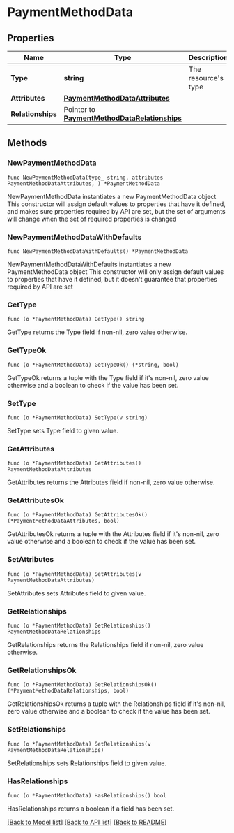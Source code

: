 # PaymentMethodData

## Properties

Name | Type | Description | Notes
------------ | ------------- | ------------- | -------------
**Type** | **string** | The resource&#39;s type | 
**Attributes** | [**PaymentMethodDataAttributes**](PaymentMethodDataAttributes.md) |  | 
**Relationships** | Pointer to [**PaymentMethodDataRelationships**](PaymentMethodDataRelationships.md) |  | [optional] 

## Methods

### NewPaymentMethodData

`func NewPaymentMethodData(type_ string, attributes PaymentMethodDataAttributes, ) *PaymentMethodData`

NewPaymentMethodData instantiates a new PaymentMethodData object
This constructor will assign default values to properties that have it defined,
and makes sure properties required by API are set, but the set of arguments
will change when the set of required properties is changed

### NewPaymentMethodDataWithDefaults

`func NewPaymentMethodDataWithDefaults() *PaymentMethodData`

NewPaymentMethodDataWithDefaults instantiates a new PaymentMethodData object
This constructor will only assign default values to properties that have it defined,
but it doesn't guarantee that properties required by API are set

### GetType

`func (o *PaymentMethodData) GetType() string`

GetType returns the Type field if non-nil, zero value otherwise.

### GetTypeOk

`func (o *PaymentMethodData) GetTypeOk() (*string, bool)`

GetTypeOk returns a tuple with the Type field if it's non-nil, zero value otherwise
and a boolean to check if the value has been set.

### SetType

`func (o *PaymentMethodData) SetType(v string)`

SetType sets Type field to given value.


### GetAttributes

`func (o *PaymentMethodData) GetAttributes() PaymentMethodDataAttributes`

GetAttributes returns the Attributes field if non-nil, zero value otherwise.

### GetAttributesOk

`func (o *PaymentMethodData) GetAttributesOk() (*PaymentMethodDataAttributes, bool)`

GetAttributesOk returns a tuple with the Attributes field if it's non-nil, zero value otherwise
and a boolean to check if the value has been set.

### SetAttributes

`func (o *PaymentMethodData) SetAttributes(v PaymentMethodDataAttributes)`

SetAttributes sets Attributes field to given value.


### GetRelationships

`func (o *PaymentMethodData) GetRelationships() PaymentMethodDataRelationships`

GetRelationships returns the Relationships field if non-nil, zero value otherwise.

### GetRelationshipsOk

`func (o *PaymentMethodData) GetRelationshipsOk() (*PaymentMethodDataRelationships, bool)`

GetRelationshipsOk returns a tuple with the Relationships field if it's non-nil, zero value otherwise
and a boolean to check if the value has been set.

### SetRelationships

`func (o *PaymentMethodData) SetRelationships(v PaymentMethodDataRelationships)`

SetRelationships sets Relationships field to given value.

### HasRelationships

`func (o *PaymentMethodData) HasRelationships() bool`

HasRelationships returns a boolean if a field has been set.


[[Back to Model list]](../README.md#documentation-for-models) [[Back to API list]](../README.md#documentation-for-api-endpoints) [[Back to README]](../README.md)


